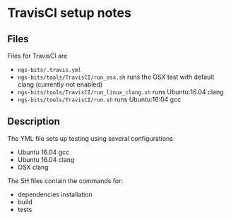 # TravisCI setup notes

## Files

Files for TravisCI are

* `ngs-bits/.travis.yml`
* `ngs-bits/tools/TravisCI/run_osx.sh` runs the OSX test with default clang (currently not enabled)
* `ngs-bits/tools/TravisCI/run_linux_clang.sh` runs Ubuntu:16.04 clang 
* `ngs-bits/tools/TravisCI/run.sh` runs Ubuntu:16:04 gcc

## Description

The YML file sets up testing using several configurations

 * Ubuntu 16.04 gcc
 * Ubuntu 16.04 clang
 * OSX clang

The SH files contain the commands for:

* dependencies installation
* build
* tests

